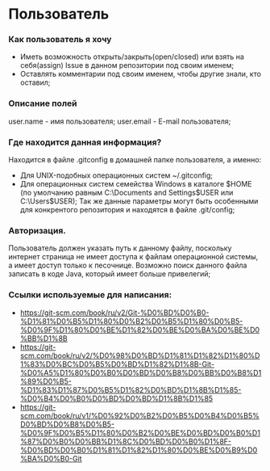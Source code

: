 # Пользователь

### Как пользователь я хочу
* Иметь возможность открыть/закрыть(open/closed) или взять на себя(assign) Issue в данном репозитории под своим именем;
* Оставлять комментарии под своим именем, чтобы другие знали, кто оставил;

### Описание полей
user.name - имя пользователя;
user.email - E-mail пользователя;

### Где находится данная информация?
Находится в файле .gitconfig в домашней папке пользователя, а именно:
* Для UNIX-подобных операционных систем ~/.gitconfig;
* Для операционных систем семейства Windows в каталоге $HOME (по умолчанию равным C:\Documents and Settings\$USER или C:\Users\$USER);
Так же данные параметры могут быть особенными для конкрентого репозитория и находятся в файле .git/config;

### Авторизация.
Пользователь должен указать путь к данному файлу, поскольку интернет страница не имеет доступа к файлам операционной системы, а имеет доступ только к песочнице. Возможно поиск данного файла записать в коде Java, который имеет больше привелегий;

### Ссылки используемые для написания:
* https://git-scm.com/book/ru/v2/Git-%D0%BD%D0%B0-%D1%81%D0%B5%D1%80%D0%B2%D0%B5%D1%80%D0%B5-%D0%9F%D1%80%D0%BE%D1%82%D0%BE%D0%BA%D0%BE%D0%BB%D1%8B
* https://git-scm.com/book/ru/v2/%D0%98%D0%BD%D1%81%D1%82%D1%80%D1%83%D0%BC%D0%B5%D0%BD%D1%82%D1%8B-Git-%D0%A5%D1%80%D0%B0%D0%BD%D0%B8%D0%BB%D0%B8%D1%89%D0%B5-%D1%83%D1%87%D0%B5%D1%82%D0%BD%D1%8B%D1%85-%D0%B4%D0%B0%D0%BD%D0%BD%D1%8B%D1%85
* https://git-scm.com/book/ru/v1/%D0%92%D0%B2%D0%B5%D0%B4%D0%B5%D0%BD%D0%B8%D0%B5-%D0%9F%D0%B5%D1%80%D0%B2%D0%BE%D0%BD%D0%B0%D1%87%D0%B0%D0%BB%D1%8C%D0%BD%D0%B0%D1%8F-%D0%BD%D0%B0%D1%81%D1%82%D1%80%D0%BE%D0%B9%D0%BA%D0%B0-Git